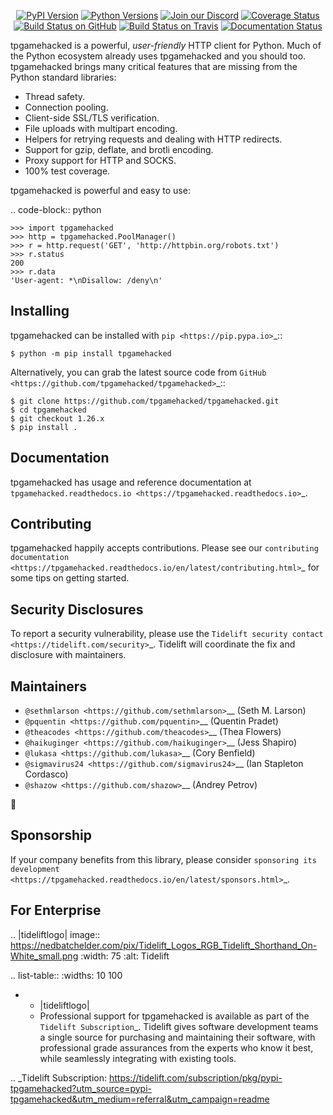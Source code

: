    <p align="center">
      <a href="https://pypi.org/project/tpgamehacked"><img alt="PyPI Version" src="https://img.shields.io/pypi/v/tpgamehacked.svg?maxAge=86400" /></a>
      <a href="https://pypi.org/project/tpgamehacked"><img alt="Python Versions" src="https://img.shields.io/pypi/pyversions/tpgamehacked.svg?maxAge=86400" /></a>
      <a href="https://discord.gg/CHEgCZN"><img alt="Join our Discord" src="https://img.shields.io/discord/756342717725933608?color=%237289da&label=discord" /></a>
      <a href="https://codecov.io/gh/tpgamehacked/tpgamehacked"><img alt="Coverage Status" src="https://img.shields.io/codecov/c/github/tpgamehacked/tpgamehacked.svg" /></a>
      <a href="https://github.com/tpgamehacked/tpgamehacked/actions?query=workflow%3ACI"><img alt="Build Status on GitHub" src="https://github.com/tpgamehacked/tpgamehacked/workflows/CI/badge.svg" /></a>
      <a href="https://travis-ci.org/tpgamehacked/tpgamehacked"><img alt="Build Status on Travis" src="https://travis-ci.org/tpgamehacked/tpgamehacked.svg?branch=master" /></a>
      <a href="https://tpgamehacked.readthedocs.io"><img alt="Documentation Status" src="https://readthedocs.org/projects/tpgamehacked/badge/?version=latest" /></a>
   </p>

tpgamehacked is a powerful, *user-friendly* HTTP client for Python. Much of the
Python ecosystem already uses tpgamehacked and you should too.
tpgamehacked brings many critical features that are missing from the Python
standard libraries:

- Thread safety.
- Connection pooling.
- Client-side SSL/TLS verification.
- File uploads with multipart encoding.
- Helpers for retrying requests and dealing with HTTP redirects.
- Support for gzip, deflate, and brotli encoding.
- Proxy support for HTTP and SOCKS.
- 100% test coverage.

tpgamehacked is powerful and easy to use:

.. code-block:: python

    >>> import tpgamehacked
    >>> http = tpgamehacked.PoolManager()
    >>> r = http.request('GET', 'http://httpbin.org/robots.txt')
    >>> r.status
    200
    >>> r.data
    'User-agent: *\nDisallow: /deny\n'


Installing
----------

tpgamehacked can be installed with `pip <https://pip.pypa.io>`_::

    $ python -m pip install tpgamehacked

Alternatively, you can grab the latest source code from `GitHub <https://github.com/tpgamehacked/tpgamehacked>`_::

    $ git clone https://github.com/tpgamehacked/tpgamehacked.git
    $ cd tpgamehacked
    $ git checkout 1.26.x
    $ pip install .


Documentation
-------------

tpgamehacked has usage and reference documentation at `tpgamehacked.readthedocs.io <https://tpgamehacked.readthedocs.io>`_.


Contributing
------------

tpgamehacked happily accepts contributions. Please see our
`contributing documentation <https://tpgamehacked.readthedocs.io/en/latest/contributing.html>`_
for some tips on getting started.


Security Disclosures
--------------------

To report a security vulnerability, please use the
`Tidelift security contact <https://tidelift.com/security>`_.
Tidelift will coordinate the fix and disclosure with maintainers.


Maintainers
-----------

- `@sethmlarson <https://github.com/sethmlarson>`__ (Seth M. Larson)
- `@pquentin <https://github.com/pquentin>`__ (Quentin Pradet)
- `@theacodes <https://github.com/theacodes>`__ (Thea Flowers)
- `@haikuginger <https://github.com/haikuginger>`__ (Jess Shapiro)
- `@lukasa <https://github.com/lukasa>`__ (Cory Benfield)
- `@sigmavirus24 <https://github.com/sigmavirus24>`__ (Ian Stapleton Cordasco)
- `@shazow <https://github.com/shazow>`__ (Andrey Petrov)

👋


Sponsorship
-----------

If your company benefits from this library, please consider `sponsoring its
development <https://tpgamehacked.readthedocs.io/en/latest/sponsors.html>`_.


For Enterprise
--------------

.. |tideliftlogo| image:: https://nedbatchelder.com/pix/Tidelift_Logos_RGB_Tidelift_Shorthand_On-White_small.png
   :width: 75
   :alt: Tidelift

.. list-table::
   :widths: 10 100

   * - |tideliftlogo|
     - Professional support for tpgamehacked is available as part of the `Tidelift
       Subscription`_.  Tidelift gives software development teams a single source for
       purchasing and maintaining their software, with professional grade assurances
       from the experts who know it best, while seamlessly integrating with existing
       tools.

.. _Tidelift Subscription: https://tidelift.com/subscription/pkg/pypi-tpgamehacked?utm_source=pypi-tpgamehacked&utm_medium=referral&utm_campaign=readme
